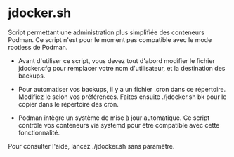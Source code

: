 # jdocker.sh

Script permettant une administration plus simplifiée des conteneurs Podman. Ce script n'est pour le moment pas compatible avec le mode rootless de Podman.

- Avant d'utiliser ce script, vous devez tout d'abord modifier le fichier jdocker.cfg pour remplacer votre nom d'utilisateur, et la destination des backups.

- Pour automatiser vos backups, il y a un fichier .cron dans ce répertoire. Modifiez le selon vos préférences. Faites ensuite ./jdocker.sh bk pour le copier dans le répertoire des cron.

- Podman intègre un système de mise à jour automatique. Ce script contrôle vos conteneurs via systemd pour être compatible avec cette fonctionnalité.

Pour consulter l'aide, lancez ./jdocker.sh sans paramètre.
